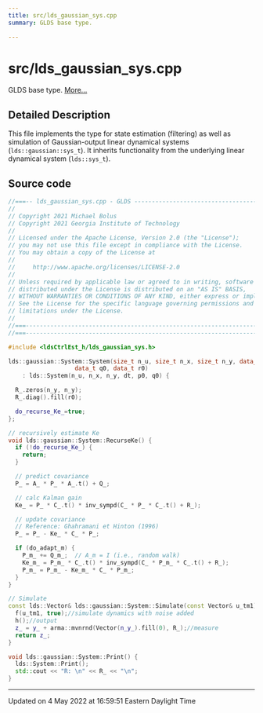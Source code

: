 ```yaml
---
title: src/lds_gaussian_sys.cpp
summary: GLDS base type. 

---
```


# src/lds_gaussian_sys.cpp

GLDS base type.  [More...](#detailed-description)



## Detailed Description



This file implements the type for state estimation (filtering) as well as simulation of Gaussian-output linear dynamical systems (`lds::gaussian::sys_t`). It inherits functionality from the underlying linear dynamical system (`lds::sys_t`). 





## Source code

```cpp
//===-- lds_gaussian_sys.cpp - GLDS ---------------------------------------===//
//
// Copyright 2021 Michael Bolus
// Copyright 2021 Georgia Institute of Technology
//
// Licensed under the Apache License, Version 2.0 (the "License");
// you may not use this file except in compliance with the License.
// You may obtain a copy of the License at
//
//     http://www.apache.org/licenses/LICENSE-2.0
//
// Unless required by applicable law or agreed to in writing, software
// distributed under the License is distributed on an "AS IS" BASIS,
// WITHOUT WARRANTIES OR CONDITIONS OF ANY KIND, either express or implied.
// See the License for the specific language governing permissions and
// limitations under the License.
//
//===----------------------------------------------------------------------===//
//===----------------------------------------------------------------------===//

#include <ldsCtrlEst_h/lds_gaussian_sys.h>

lds::gaussian::System::System(size_t n_u, size_t n_x, size_t n_y, data_t dt, data_t p0,
                   data_t q0, data_t r0)
    : lds::System(n_u, n_x, n_y, dt, p0, q0) {

  R_.zeros(n_y, n_y);
  R_.diag().fill(r0);

  do_recurse_Ke_=true;
};

// recursively estimate Ke
void lds::gaussian::System::RecurseKe() {
  if (!do_recurse_Ke_) {
    return;
  }

  // predict covariance
  P_ = A_ * P_ * A_.t() + Q_;

  // calc Kalman gain
  Ke_ = P_ * C_.t() * inv_sympd(C_ * P_ * C_.t() + R_);

  // update covariance
  // Reference: Ghahramani et Hinton (1996)
  P_ = P_ - Ke_ * C_ * P_;

  if (do_adapt_m) {
    P_m_ += Q_m_;  // A_m = I (i.e., random walk)
    Ke_m_ = P_m_ * C_.t() * inv_sympd(C_ * P_m_ * C_.t() + R_);
    P_m_ = P_m_ - Ke_m_ * C_ * P_m_;
  }
}

// Simulate
const lds::Vector& lds::gaussian::System::Simulate(const Vector& u_tm1){
  f(u_tm1, true);//simulate dynamics with noise added
  h();//output
  z_ = y_ + arma::mvnrnd(Vector(n_y_).fill(0), R_);//measure
  return z_;
}

void lds::gaussian::System::Print() {
  lds::System::Print();
  std::cout << "R: \n" << R_ << "\n";
}
```


-------------------------------

Updated on  4 May 2022 at 16:59:51 Eastern Daylight Time
